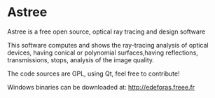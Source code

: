 # Astree
Astree is a free open source, optical ray tracing and design software

This software computes and shows the ray-tracing analysis of optical devices, having conical or polynomial surfaces,having reflections, transmissions, stops, analysis of the image quality.

The code sources are GPL, using Qt, feel free to contribute!

Windows binaries can be downloaded at: http://edeforas.freee.fr

